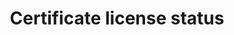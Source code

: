 ---
title: 'Certificate license status'
field: 'is.certificate.licenseStatus'
slug: 'certification-certificate-license-status'
description: 'Whether a certificate license is valid or suspended'
comment: 'select from control list'
required: False
vocabulary: 'certification-certificate-license-status.txt'
module: 'Certificate'
cluster: 'Certification'
policy: 'Controlled value. Single select from control list.'
---